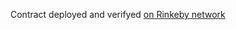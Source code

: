 Contract deployed and verifyed [on Rinkeby network](https://rinkeby.etherscan.io/address/0x8bD4C9b6D9bdd28F88F3eBB9Ab292722Ab923B59)
